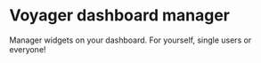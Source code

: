 # Voyager dashboard manager

Manager widgets on your dashboard. For yourself, single users or everyone!